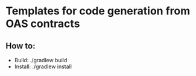 # Templates for code generation from OAS contracts

## How to:
- Build: ./gradlew build
- Install: ./gradlew install
